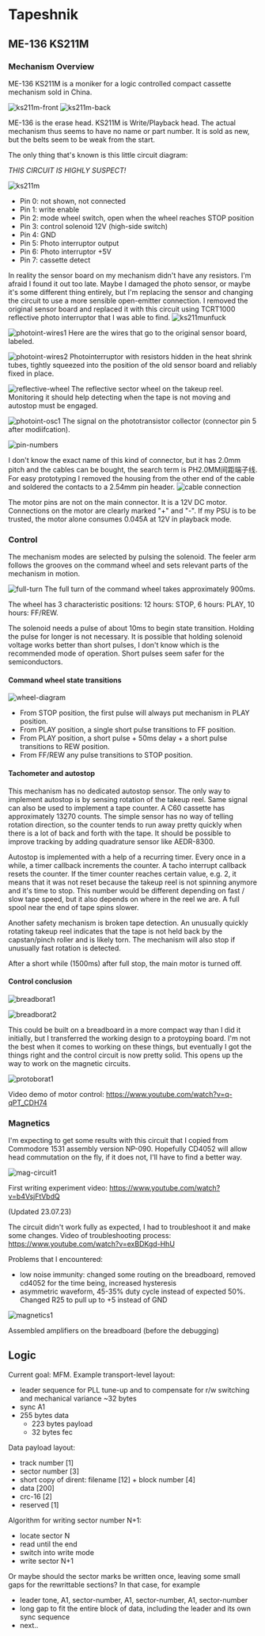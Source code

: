 # Tapeshnik

## ME-136 KS211M

### Mechanism Overview

ME-136 KS211M is a moniker for a logic controlled compact cassette mechanism sold in China.

![ks211m-front](https://github.com/svofski/tapeshnik/assets/6445874/b8b9ac27-4c59-47bb-b7ef-d27572dc66c1)
![ks211m-back](https://github.com/svofski/tapeshnik/assets/6445874/6b929e33-6209-470d-b5c7-82519606aef5)

ME-136 is the erase head. KS211M is Write/Playback head. The actual mechanism thus seems to have no name or part number. It is sold as new, but the belts seem to be weak from the start.

The only thing that's known is this little circuit diagram:

*THIS CIRCUIT IS HIGHLY SUSPECT!*

![ks211m](https://github.com/svofski/tapeshnik/assets/6445874/78b413ec-f755-44b8-b7a5-09ab92c984bb)

 * Pin 0: not shown, not connected
 * Pin 1: write enable
 * Pin 2: mode wheel switch, open when the wheel reaches STOP position
 * Pin 3: control solenoid 12V (high-side switch)
 * Pin 4: GND
 * Pin 5: Photo interruptor output
 * Pin 6: Photo interruptor +5V
 * Pin 7: cassette detect

In reality the sensor board on my mechanism didn't have any resistors. I'm afraid I found it out too late. Maybe I damaged the photo sensor, or maybe it's some different thing entirely, but I'm replacing the sensor and changing the circuit to use a more sensible open-emitter connection. I removed the original sensor board and replaced it with this circuit using TCRT1000 reflective photo interruptor that I was able to find.
![ks211munfuck](ks211m_unfuck.png)

![photoint-wires1](photoint-wires1.jpg)
Here are the wires that go to the original sensor board, labeled.

![photoint-wires2](photoint-wires2.jpg)
Photointerruptor with resistors hidden in the heat shrink tubes, tightly squeezed into the position of the old sensor board and reliably fixed in place.

![reflective-wheel](reflective-wheel.gif)
The reflective sector wheel on the takeup reel. Monitoring it should help detecting when the tape is not moving and autostop must be engaged.

![photoint-osc1](photoint-osc1.jpg)
The signal on the phototransistor collector (connector pin 5 after modiifcation).


 
![pin-numbers](https://github.com/svofski/tapeshnik/assets/6445874/f381c61b-fc72-4d21-b55c-03d468b52f7f)

I don't know the exact name of this kind of connector, but it has 2.0mm pitch and the cables can be bought, the search term is PH2.0MM间距端子线. For easy prototyping I removed the housing from the other end of the cable and soldered the contacts to a 2.54mm pin header.
![cable connection](ph2.0-cable.jpg)

The motor pins are not on the main connector. It is a 12V DC motor. Connections on the motor are clearly marked "+" and "-". If my PSU is to be trusted, the motor alone consumes 0.045A at 12V in playback mode.

### Control

The mechanism modes are selected by pulsing the solenoid. The feeler arm follows the grooves on the command wheel and sets relevant parts of the mechanism in motion.

![full-turn](https://github.com/svofski/tapeshnik/assets/6445874/65a4049c-22cc-491b-8ec7-eb3acd92936b)
The full turn of the command wheel takes approximately 900ms.

The wheel has 3 characteristic positions: 12 hours: STOP, 6 hours: PLAY, 10 hours: FF/REW.

The solenoid needs a pulse of about 10ms to begin state transition. Holding the pulse for longer is not necessary. It is possible that holding solenoid voltage works better than short pulses, I don't know which is the recommended mode of operation. Short pulses seem safer for the semiconductors.

#### Command wheel state transitions
![wheel-diagram](wheel-state-chart1.png)
 * From STOP position, the first pulse will always put mechanism in PLAY position. 
 * From PLAY position, a single short pulse transitions to FF position.
 * From PLAY position, a short pulse + 50ms delay + a short pulse transitions to REW position.
 * From FF/REW any pulse transitions to STOP position.

#### Tachometer and autostop
This mechanism has no dedicated autostop sensor. The only way to implement autostop is by sensing rotation of the takeup reel. Same signal can also be used to implement a tape counter. A C60 cassette has approximately 13270 counts. The simple sensor has no way of telling rotation direction, so the counter tends to run away pretty quickly when there is a lot of back and forth with the tape. It should be possible to improve tracking by adding quadrature sensor like AEDR-8300.

Autostop is implemented with a help of a recurring timer. Every once in a while, a timer callback increments the counter. A tacho interrupt callback resets the counter. If the timer counter reaches certain value, e.g. 2, it means that it was not reset because the takeup reel is not spinning anymore and it's time to stop. This number would be different depending on fast / slow tape speed, but it also depends on where in the reel we are. A full spool near the end of tape spins slower.

Another safety mechanism is broken tape detection. An unusually quickly rotating takeup reel indicates that the tape is not held back by the capstan/pinch roller and is likely torn. The mechanism will also stop if unusually fast rotation is detected.

After a short while (1500ms) after full stop, the main motor is turned off.

#### Control conclusion

![breadborat1](control-on-breadborat1.jpg)

![breadborat2](control-on-breadborat2.jpg)

This could be built on a breadboard in a more compact way than I did it initially, but I transferred the working design to a protoyping board. I'm not the best when it comes to working on these things, but eventually I got the things right and the control circuit is now pretty solid. This opens up the way to work on the magnetic circuits.

![protoborat1](control-protoborat1.jpg)

Video demo of motor control: https://www.youtube.com/watch?v=q-qPT_CDH74

### Magnetics

I'm expecting to get some results with this circuit that I copied from Commodore 1531 assembly version NP-090. Hopefully CD4052 will allow head commutation on the fly, if it does not, I'll have to find a better way.

![mag-circuit1](mag-circuit1.jpg)

First writing experiment video: https://www.youtube.com/watch?v=b4VsjFtVbdQ

(Updated 23.07.23)

The circuit didn't work fully as expected, I had to troubleshoot it and make some changes. Video of troubleshooting process: https://www.youtube.com/watch?v=exBDKgd-HhU

Problems that I encountered:
  * low noise immunity: changed some routing on the breadboard, removed cd4052 for the time being, increased hysteresis
  * asymmetric waveform, 45-35% duty cycle instead of expected 50%. Changed R25 to pull up to +5 instead of GND

![magnetics1](magnetics-bread1.jpg)

Assembled amplifiers on the breadboard (before the debugging)

## Logic

Current goal: MFM. Example transport-level layout: 
  * leader sequence for PLL tune-up and to compensate for r/w switching and mechanical variance ~32 bytes
  * sync A1
  * 255 bytes data
      * 223 bytes payload
      * 32 bytes fec

Data payload layout:
  * track number [1]
  * sector number [3]
  * short copy of dirent: filename [12] + block number [4]
  * data [200]
  * crc-16 [2]
  * reserved [1]

Algorithm for writing sector number N+1:
  * locate sector N
  * read until the end
  * switch into write mode
  * write sector N+1


Or maybe should the sector marks be written once, leaving some small gaps for the rewrittable sections? In that case, for example

  * leader tone, A1, sector-number, A1, sector-number, A1, sector-number
  * long gap to fit the entire block of data, including the leader and its own sync sequence
  * next..


